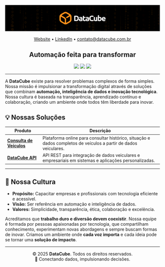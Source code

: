 
<div align="center">
<img src="../assets/capa_datacube.png" alt="Logo DataCube" width="600"/>

[Website](https://datacube.com.br) • [LinkedIn](https://www.linkedin.com/company/datacube-sp) • contato@datacube.com.br

## Automação feita para transformar

<img src="https://img.shields.io/badge/Automação-Inteligente-F97316?style=for-the-badge&labelColor=555555" />
<img src="https://img.shields.io/badge/RPA-Data%20Mining-F97316?style=for-the-badge&labelColor=555555" />
<img src="https://img.shields.io/badge/Transformação-Sob%20Medida-F97316?style=for-the-badge&labelColor=555555" />

</div>

---

A **DataCube** existe para resolver problemas complexos de forma simples. Nossa missão é impulsionar a transformação digital através de soluções que combinam **automação, inteligência de dados e inovação tecnológica**. Nossa cultura é baseada na transparência, aprendizado contínuo e colaboração, criando um ambiente onde todos têm liberdade para inovar.

## 💡 Nossas Soluções

| Produto | Descrição |
|----------|------------|
| [**Consulta de Veículos**](https://consultasdeveiculos.com/) | Plataforma online para consultar histórico, situação e dados completos de veículos a partir de dados veiculares. |
| [**DataCube API**](https://consultasdeveiculos.com/documentation) | API REST para integração de dados veiculares e empresariais em sistemas e aplicações personalizadas. |

---

## 🌱 Nossa Cultura

- **Propósito:** Capacitar empresas e profissionais com tecnologia eficiente e acessível.  
- **Visão:** Ser referência em automação e inteligência de dados.  
- **Valores:** Simplicidade, transparência, ética, colaboração e excelência.

Acreditamos que **trabalho duro e diversão devem coexistir**. Nossa equipe é formada por pessoas apaixonadas por tecnologia, que compartilham conhecimento, experimentam novas abordagens e sempre buscam formas de inovar. Criamos um ambiente onde **cada voz importa** e cada ideia pode se tornar uma **solução de impacto**.

---

<p align="center">
  © 2025 <strong>DataCube</strong>. Todos os direitos reservados.<br>
  🚀 Conectando dados, impulsionando decisões.
</p>

